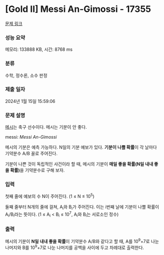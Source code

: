# [Gold II] Messi An-Gimossi - 17355 

[문제 링크](https://www.acmicpc.net/problem/17355) 

### 성능 요약

메모리: 133888 KB, 시간: 8768 ms

### 분류

수학, 정수론, 소수 판정

### 제출 일자

2024년 1월 15일 15:59:06

### 문제 설명

<p><a href="https://www.acmicpc.net/user/messi">메시</a>는 축구 선수이다. 메시는 기분이 안 좋다.</p>

<p>messi: <em>Messi An-Gimossi</em></p>

<p>메시의 기분은 예측 가능하다. N일의 기분 예보가 있다. <strong>기분이 나쁠 확률</strong>이 각 날마다 기약분수 A/B 꼴로 주어진다.</p>

<p>기분이 나쁜 것이 독립적인 사건이라 할 때, 메시의 기분이 <strong>매일 좋을 확률(N일 내내 좋을 확률)</strong>을 기약분수로 구해 보자.</p>

### 입력 

 <p>첫째 줄에 예보의 수 N이 주어진다. (1 ≤ N ≤ 10<sup>5</sup>)</p>

<p>둘째 줄부터 N개의 줄에 걸쳐, A<sub>i</sub>와 B<sub>i</sub>가 주어진다. 이는 i번째 날에 기분이 나쁠 확률이 A<sub>i</sub>/B<sub>i</sub>라는 뜻이다. (1 ≤ A<sub>i</sub> < B<sub>i</sub> ≤ 10<sup>7</sup>, A<sub>i</sub>와 B<sub>i</sub>는 서로소인 정수)</p>

### 출력 

 <p>메시의<strong> </strong>기분이 <strong>N일 내내 좋을 확률</strong>이 기약분수 A/B와 같다고 할 때, A를 10<sup>9</sup>+7로 나눈 나머지와 B를 10<sup>9</sup>+7로 나눈 나머지를 공백을 사이에 두고 차례대로 출력한다.</p>

